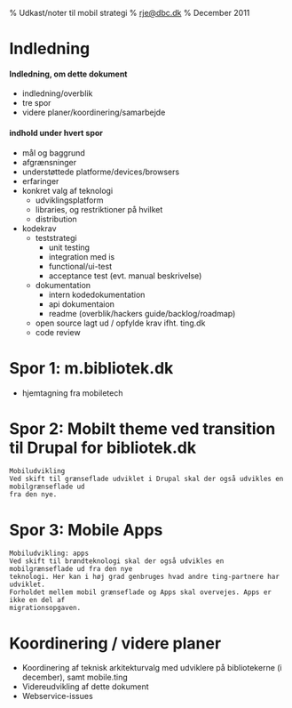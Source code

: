 % Udkast/noter til mobil strategi
% rje@dbc.dk
% December 2011

# Indledning

#### Indledning, om dette dokument
- indledning/overblik
- tre spor
- videre planer/koordinering/samarbejde

#### indhold under hvert spor

- mål og baggrund
- afgrænsninger
- understøttede platforme/devices/browsers
- erfaringer
- konkret valg af teknologi
    - udviklingsplatform
    - libraries, og restriktioner på hvilket
    - distribution
- kodekrav
    - teststrategi
        - unit testing
        - integration med is
        - functional/ui-test
        - acceptance test (evt. manual beskrivelse)
    - dokumentation
        - intern kodedokumentation
        - api dokumentaion
        - readme (overblik/hackers guide/backlog/roadmap)
    - open source lagt ud / opfylde krav ifht. ting.dk
    - code review

# Spor 1: m.bibliotek.dk
- hjemtagning fra mobiletech

# Spor 2: Mobilt theme ved transition til Drupal for bibliotek.dk

    Mobiludvikling
    Ved skift til grænseflade udviklet i Drupal skal der også udvikles en mobilgrænseflade ud
    fra den nye.


# Spor 3: Mobile Apps

    Mobiludvikling: apps
    Ved skift til brøndteknologi skal der også udvikles en mobilgrænseflade ud fra den nye
    teknologi. Her kan i høj grad genbruges hvad andre ting-partnere har udviklet.
    Forholdet mellem mobil grænseflade og Apps skal overvejes. Apps er ikke en del af
    migrationsopgaven.

# Koordinering / videre planer

- Koordinering af teknisk arkitekturvalg med udviklere på bibliotekerne (i december), samt mobile.ting
- Videreudvikling af dette dokument
- Webservice-issues
